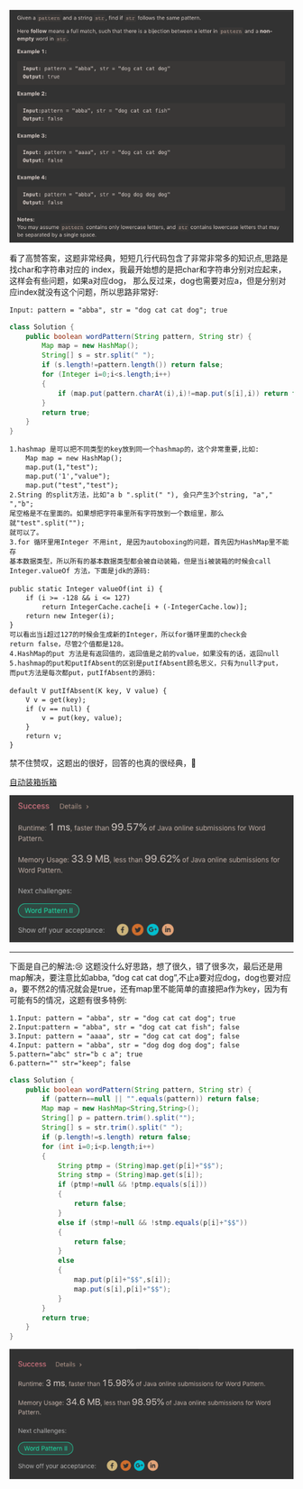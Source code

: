![GitHub Logo](/image/290.1.png)

看了高赞答案，这题非常经典，短短几行代码包含了非常非常多的知识点,思路是找char和字符串对应的
index，我最开始想的是把char和字符串分别对应起来，这样会有些问题，如果a对应dog，
那么反过来，dog也需要对应a，但是分别对应index就没有这个问题，所以思路非常好:

    Input: pattern = "abba", str = "dog cat cat dog"; true


```java
class Solution {
    public boolean wordPattern(String pattern, String str) {
        Map map = new HashMap();
        String[] s = str.split(" ");   
        if (s.length!=pattern.length()) return false;
        for (Integer i=0;i<s.length;i++)
        {
            if (map.put(pattern.charAt(i),i)!=map.put(s[i],i)) return false;
        }
        return true;
    }
}
```

    1.hashmap 是可以把不同类型的key放到同一个hashmap的，这个非常重要,比如:
        Map map = new HashMap();
        map.put(1,"test");
        map.put('1',"value");
        map.put("test","test");
    2.String 的split方法，比如"a b ".split(" "), 会只产生3个string, "a"," ","b"; 
    尾空格是不在里面的。如果想把字符串里所有字符放到一个数组里，那么就"test".split("");
    就可以了。
    3.for 循环里用Integer 不用int, 是因为autoboxing的问题，首先因为HashMap里不能存
    基本数据类型，所以所有的基本数据类型都会被自动装箱，但是当i被装箱的时候会call 
    Integer.valueOf 方法，下面是jdk的源码:

    public static Integer valueOf(int i) {
        if (i >= -128 && i <= 127)
            return IntegerCache.cache[i + (-IntegerCache.low)];
        return new Integer(i);
    }
    可以看出当i超过127的时候会生成新的Integer，所以for循环里面的check会 
    return false，尽管2个值都是128。
    4.HashMap的put 方法是有返回值的，返回值是之前的value，如果没有的话，返回null
    5.hashmap的put和putIfAbsent的区别是putIfAbsent顾名思义，只有为null才put，
    而put方法是每次都put，putIfAbsent的源码:
    
    default V putIfAbsent(K key, V value) {
        V v = get(key);
        if (v == null) {
            v = put(key, value);
        }
        return v;
    }

禁不住赞叹，这题出的很好，回答的也真的很经典，🐂

<a href="https://www.cnblogs.com/dolphin0520/p/3780005.html">自动装箱拆箱</a>

![GitHub Logo](/image/290.3.png)

------

下面是自己的解法:😢
这题没什么好思路，想了很久，错了很多次，最后还是用map解决，要注意比如abba, “dog cat cat dog”,不止a要对应dog，dog也要对应a，要不然2的情况就会是true，还有map里不能简单的直接把a作为key，因为有可能有5的情况，这题有很多特例:

    1.Input: pattern = "abba", str = "dog cat cat dog"; true
    2.Input:pattern = "abba", str = "dog cat cat fish"; false
    3.Input: pattern = "aaaa", str = "dog cat cat dog"; false
    4.Input: pattern = "abba", str = "dog dog dog dog"; false    
    5.pattern="abc" str="b c a"; true
    6.pattern="" str="keep"; false

```java
class Solution {
    public boolean wordPattern(String pattern, String str) {
        if (pattern==null || "".equals(pattern)) return false;
        Map map = new HashMap<String,String>();
        String[] p = pattern.trim().split("");
        String[] s = str.trim().split(" ");        
        if (p.length!=s.length) return false;
        for (int i=0;i<p.length;i++)
        {
            String ptmp = (String)map.get(p[i]+"$$");
            String stmp = (String)map.get(s[i]);
            if (ptmp!=null && !ptmp.equals(s[i]))
            {
                return false;
            }            
            else if (stmp!=null && !stmp.equals(p[i]+"$$"))
            {
                return false;
            }
            else
            {
                map.put(p[i]+"$$",s[i]);
                map.put(s[i],p[i]+"$$");
            }
        }
        return true;        
    }
}
```

![GitHub Logo](/image/290.2.png)